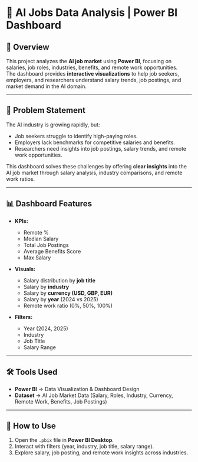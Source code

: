 # 🤖 AI Jobs Data Analysis | Power BI Dashboard

## 📌 Overview
This project analyzes the **AI job market** using **Power BI**, focusing on salaries, job roles, industries, benefits, and remote work opportunities.  
The dashboard provides **interactive visualizations** to help job seekers, employers, and researchers understand salary trends, job postings, and market demand in the AI domain.

---

## 🎯 Problem Statement
The AI industry is growing rapidly, but:
- Job seekers struggle to identify high-paying roles.  
- Employers lack benchmarks for competitive salaries and benefits.  
- Researchers need insights into job postings, salary trends, and remote work opportunities.  

This dashboard solves these challenges by offering **clear insights** into the AI job market through salary analysis, industry comparisons, and remote work ratios.

---

## 📊 Dashboard Features
- **KPIs:**  
  - Remote %  
  - Median Salary  
  - Total Job Postings  
  - Average Benefits Score  
  - Max Salary  

- **Visuals:**  
  - Salary distribution by **job title**  
  - Salary by **industry**  
  - Salary by **currency (USD, GBP, EUR)**  
  - Salary by **year** (2024 vs 2025)  
  - Remote work ratio (0%, 50%, 100%)  

- **Filters:**  
  - Year (2024, 2025)  
  - Industry  
  - Job Title  
  - Salary Range  

---

## 🛠️ Tools Used
- **Power BI** → Data Visualization & Dashboard Design  
- **Dataset** → AI Job Market Data (Salary, Roles, Industry, Currency, Remote Work, Benefits, Job Postings)  

---

## 🚀 How to Use
1. Open the `.pbix` file in **Power BI Desktop**.  
2. Interact with filters (year, industry, job title, salary range).  
3. Explore salary, job posting, and remote work insights across industries.  

